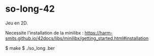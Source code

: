 # so-long-42
Jeu en 2D.

Necessite l'installation de la minilibx : https://harm-smits.github.io/42docs/libs/minilibx/getting_started.html#installation

$ make
$ ./so_long <map>.ber

